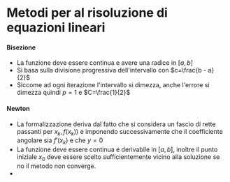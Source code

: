 # Metodi per al risoluzione di equazioni lineari

#### Bisezione

* La funzione deve essere continua e avere una radice in $[a,b]$ 
* Si basa sulla divisione progressiva dell'intervallo con $c=\frac{b - a}{2}$
* Siccome ad ogni iterazione l'intervallo si dimezza, anche l'errore si dimezza quindi $p=1$ e
  $C=\frac{1}{2}$

#### Newton

* La formalizzazione deriva dal fatto che si considera un fascio di rette passanti per $x_k,f(x_k))$ 
  e imponendo successivamente che il coefficiente angolare sia $f'(x_k)$ e che $y=0$
* La funzione deve essere continua e derivabile in $[a,b]$, inoltre il punto iniziale $x_0$ deve
  essere scelto sufficientemente vicino alla soluzione se no il metodo non converge.
* 

